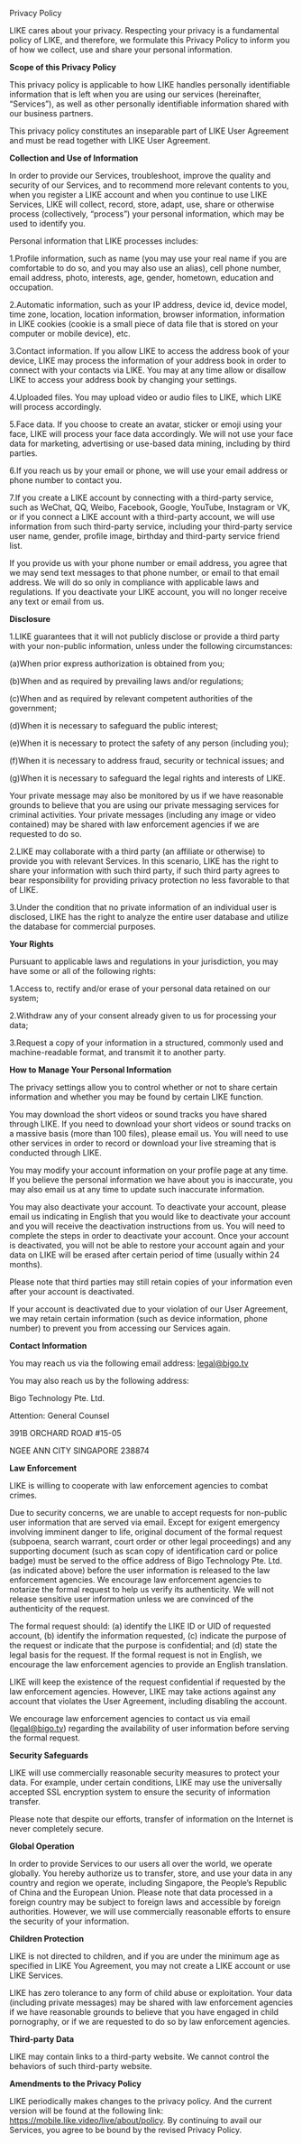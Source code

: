 Privacy Policy

LIKE cares about your privacy. Respecting your privacy is a fundamental policy
of LIKE, and therefore, we formulate this Privacy Policy to inform you of how
we collect, use and share your personal information.

**Scope of this Privacy Policy**

This privacy policy is applicable to how LIKE handles personally identifiable
information that is left when you are using our services (hereinafter,
“Services”), as well as other personally identifiable information shared with
our business partners.

This privacy policy constitutes an inseparable part of LIKE User Agreement and
must be read together with LIKE User Agreement.

**Collection and Use of Information**

In order to provide our Services, troubleshoot, improve the quality and
security of our Services, and to recommend more relevant contents to you, when
you register a LIKE account and when you continue to use LIKE Services, LIKE
will collect, record, store, adapt, use, share or otherwise process
(collectively, “process”) your personal information, which may be used to
identify you.

Personal information that LIKE processes includes:

1.Profile information, such as name (you may use your real name if you are
comfortable to do so, and you may also use an alias), cell phone number, email
address, photo, interests, age, gender, hometown, education and occupation.

2.Automatic information, such as your IP address, device id, device model,
time zone, location, location information, browser information, information in
LIKE cookies (cookie is a small piece of data file that is stored on your
computer or mobile device), etc.

3.Contact information. If you allow LIKE to access the address book of your
device, LIKE may process the information of your address book in order to
connect with your contacts via LIKE. You may at any time allow or disallow
LIKE to access your address book by changing your settings.

4.Uploaded files. You may upload video or audio files to LIKE, which LIKE will
process accordingly.

5.Face data. If you choose to create an avatar, sticker or emoji using your
face, LIKE will process your face data accordingly. We will not use your face
data for marketing, advertising or use-based data mining, including by third
parties.

6.If you reach us by your email or phone, we will use your email address or
phone number to contact you.

7.If you create a LIKE account by connecting with a third-party service, such
as WeChat, QQ, Weibo, Facebook, Google, YouTube, Instagram or VK, or if you
connect a LIKE account with a third-party account, we will use information
from such third-party service, including your third-party service user name,
gender, profile image, birthday and third-party service friend list.

If you provide us with your phone number or email address, you agree that we
may send text messages to that phone number, or email to that email address.
We will do so only in compliance with applicable laws and regulations. If you
deactivate your LIKE account, you will no longer receive any text or email
from us.

**Disclosure**

1.LIKE guarantees that it will not publicly disclose or provide a third party
with your non-public information, unless under the following circumstances:

(a)When prior express authorization is obtained from you;

(b)When and as required by prevailing laws and/or regulations;

(c)When and as required by relevant competent authorities of the government;

(d)When it is necessary to safeguard the public interest;

(e)When it is necessary to protect the safety of any person (including you);

(f)When it is necessary to address fraud, security or technical issues; and

(g)When it is necessary to safeguard the legal rights and interests of LIKE.

Your private message may also be monitored by us if we have reasonable grounds
to believe that you are using our private messaging services for criminal
activities. Your private messages (including any image or video contained) may
be shared with law enforcement agencies if we are requested to do so.

2.LIKE may collaborate with a third party (an affiliate or otherwise) to
provide you with relevant Services. In this scenario, LIKE has the right to
share your information with such third party, if such third party agrees to
bear responsibility for providing privacy protection no less favorable to that
of LIKE.

3.Under the condition that no private information of an individual user is
disclosed, LIKE has the right to analyze the entire user database and utilize
the database for commercial purposes.

**Your Rights**

Pursuant to applicable laws and regulations in your jurisdiction, you may have
some or all of the following rights:

1.Access to, rectify and/or erase of your personal data retained on our
system;

2.Withdraw any of your consent already given to us for processing your data;

3.Request a copy of your information in a structured, commonly used and
machine-readable format, and transmit it to another party.

**How to Manage Your Personal Information**

The privacy settings allow you to control whether or not to share certain
information and whether you may be found by certain LIKE function.

You may download the short videos or sound tracks you have shared through
LIKE. If you need to download your short videos or sound tracks on a massive
basis (more than 100 files), please email us. You will need to use other
services in order to record or download your live streaming that is conducted
through LIKE.

You may modify your account information on your profile page at any time. If
you believe the personal information we have about you is inaccurate, you may
also email us at any time to update such inaccurate information.

You may also deactivate your account. To deactivate your account, please email
us indicating in English that you would like to deactivate your account and
you will receive the deactivation instructions from us. You will need to
complete the steps in order to deactivate your account. Once your account is
deactivated, you will not be able to restore your account again and your data
on LIKE will be erased after certain period of time (usually within 24
months).

Please note that third parties may still retain copies of your information
even after your account is deactivated.

If your account is deactivated due to your violation of our User Agreement, we
may retain certain information (such as device information, phone number) to
prevent you from accessing our Services again.

**Contact Information**

You may reach us via the following email address: legal@bigo.tv

You may also reach us by the following address:

Bigo Technology Pte. Ltd.

Attention: General Counsel

391B ORCHARD ROAD #15-05

NGEE ANN CITY SINGAPORE 238874

**Law Enforcement**

LIKE is willing to cooperate with law enforcement agencies to combat crimes.

Due to security concerns, we are unable to accept requests for non-public user
information that are served via email. Except for exigent emergency involving
imminent danger to life, original document of the formal request (subpoena,
search warrant, court order or other legal proceedings) and any supporting
document (such as scan copy of identification card or police badge) must be
served to the office address of Bigo Technology Pte. Ltd. (as indicated above)
before the user information is released to the law enforcement agencies. We
encourage law enforcement agencies to notarize the formal request to help us
verify its authenticity. We will not release sensitive user information unless
we are convinced of the authenticity of the request.

The formal request should: (a) identify the LIKE ID or UID of requested
account, (b) identify the information requested, (c) indicate the purpose of
the request or indicate that the purpose is confidential; and (d) state the
legal basis for the request. If the formal request is not in English, we
encourage the law enforcement agencies to provide an English translation.

LIKE will keep the existence of the request confidential if requested by the
law enforcement agencies. However, LIKE may take actions against any account
that violates the User Agreement, including disabling the account.

We encourage law enforcement agencies to contact us via email (legal@bigo.tv)
regarding the availability of user information before serving the formal
request.

**Security Safeguards**

LIKE will use commercially reasonable security measures to protect your data.
For example, under certain conditions, LIKE may use the universally accepted
SSL encryption system to ensure the security of information transfer.

Please note that despite our efforts, transfer of information on the Internet
is never completely secure.

**Global Operation**

In order to provide Services to our users all over the world, we operate
globally. You hereby authorize us to transfer, store, and use your data in any
country and region we operate, including Singapore, the People’s Republic of
China and the European Union. Please note that data processed in a foreign
country may be subject to foreign laws and accessible by foreign authorities.
However, we will use commercially reasonable efforts to ensure the security of
your information.

**Children Protection**

LIKE is not directed to children, and if you are under the minimum age as
specified in LIKE You Agreement, you may not create a LIKE account or use LIKE
Services.

LIKE has zero tolerance to any form of child abuse or exploitation. Your data
(including private messages) may be shared with law enforcement agencies if we
have reasonable grounds to believe that you have engaged in child pornography,
or if we are requested to do so by law enforcement agencies.

**Third-party Data**

LIKE may contain links to a third-party website. We cannot control the
behaviors of such third-party website.

**Amendments to the Privacy Policy**

LIKE periodically makes changes to the privacy policy. And the current version
will be found at the following link:
https://mobile.like.video/live/about/policy. By continuing to avail our
Services, you agree to be bound by the revised Privacy Policy.



  

